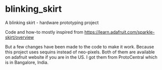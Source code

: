 # blinking_skirt
A blinking skirt - hardware prototyping project

Code and how-to mostly inspired from https://learn.adafruit.com/sparkle-skirt/overview

But a few changes have been made to the code to make it work.
Because this project uses sequins instead of neo-pixels.
Both of them are available on adafruit website if you are in the
US. I got them from ProtoCentral which is in Bangalore, India.
